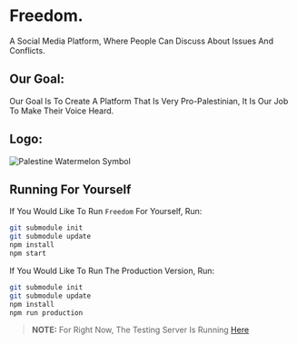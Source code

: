 # Freedom.

A Social Media Platform, Where People Can Discuss About Issues And Conflicts.

## Our Goal:

Our Goal Is To Create A Platform That Is Very Pro-Palestinian, It Is Our Job To Make Their Voice Heard.

## Logo:

![Palestine Watermelon Symbol](https://raw.githubusercontent.com/freedom-app/frontend/master/images/watermelon.png)

## Running For Yourself

If You Would Like To Run `Freedom` For Yourself, Run:

```sh
git submodule init
git submodule update
npm install
npm start
```

If You Would Like To Run The Production Version, Run:

```sh
git submodule init
git submodule update
npm install
npm run production
```

> **NOTE:** For Right Now, The Testing Server Is Running [Here](https://freedom.thebotlynoob.repl.co)
